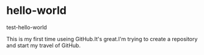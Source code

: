 # hello-world
test-hello-world


This is my first time useing GitHub.It's great.I'm trying to create a repository and start my travel of GitHub.
